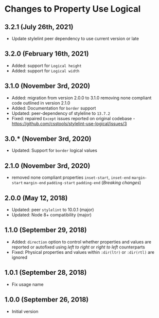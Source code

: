 # Changes to Property Use Logical

## 3.2.1 (July 26th, 2021)

- Update stylelint peer dependency to use current version or late

## 3.2.0 (February 16th, 2021)

- Added: support for `Logical height`
- Added: support for `Logical width`

## 3.1.0 (November 3rd, 2020)

- Added: migration from version 2.0.0  to 3.1.0 removing none compliant code outlined in version 2.1.0
- Added: Documentation for `border` support
- Updated: peer-dependency of styleline to `13.7.2`
- Fixed: repaired `Except` issues reported on original codebase - https://github.com/csstools/stylelint-use-logical/issues/3

## 3.0.* (November 3rd, 2020)

- Updated: Support for `border` logical values


## 2.1.0 (November 3rd, 2020)

- removed none compliant properties `inset-start`, `inset-end` `margin-start` `margin-end` `padding-start` `padding-end` (*Breaking changes*)

## 2.0.0 (May 12, 2018)

- Updated: peer `stylelint` to 10.0.1 (major)
- Updated: Node 8+ compatibility (major)

## 1.1.0 (September 29, 2018)

- Added: `direction` option to control whether properties and values are
  reported or autofixed using _left to right_ or _right to left_ counterparts
- Fixed: Physical properties and values within `:dir(ltr)` or `:dir(rtl)` are
  ignored

## 1.0.1 (September 28, 2018)

- Fix usage name

## 1.0.0 (September 26, 2018)

- Initial version
